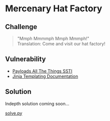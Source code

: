 # Mercenary Hat Factory
## Challenge
>"Mmph Mmmmph Mmph Mmmph!"  
>Translation: Come and visit our hat factory!

## Vulnerability
* [Payloads All The Things SSTI](https://github.com/swisskyrepo/PayloadsAllTheThings/tree/master/Server%20Side%20Template%20Injection)
* [Jinja Templating Documentation](https://jinja.palletsprojects.com/en/2.10.x/templates/)

## Solution
Indepth solution coming soon...

[solve.py](solve.py)
